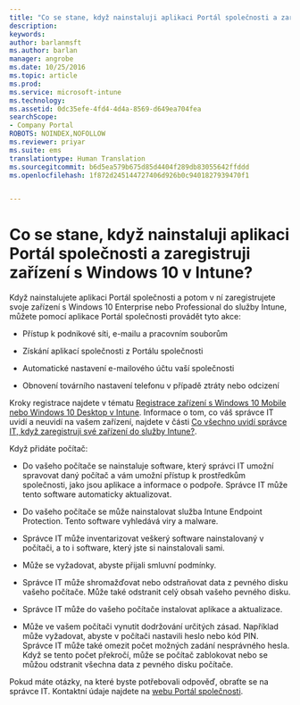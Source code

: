 ```yaml
---
title: "Co se stane, když nainstaluji aplikaci Portál společnosti a zaregistruji zařízení s Windows 10 v Intune? | Dokumentace Microsoftu"
description: 
keywords: 
author: barlanmsft
ms.author: barlan
manager: angrobe
ms.date: 10/25/2016
ms.topic: article
ms.prod: 
ms.service: microsoft-intune
ms.technology: 
ms.assetid: 0dc35efe-4fd4-4d4a-8569-d649ea704fea
searchScope:
- Company Portal
ROBOTS: NOINDEX,NOFOLLOW
ms.reviewer: priyar
ms.suite: ems
translationtype: Human Translation
ms.sourcegitcommit: b6d5ea579b675d85d4404f289db83055642ffddd
ms.openlocfilehash: 1f872d245144727406d926b0c9401827939470f1


---
```



# <a name="what-happens-if-you-install-the-company-portal-app-and-enroll-your-windows-10-device-in-intune"></a>Co se stane, když nainstaluji aplikaci Portál společnosti a zaregistruji zařízení s Windows 10 v Intune?

Když nainstalujete aplikaci Portál společnosti a potom v ní zaregistrujete svoje zařízení s Windows 10 Enterprise nebo Professional do služby Intune, můžete pomocí aplikace Portál společnosti provádět tyto akce:

-   Přístup k podnikové síti, e-mailu a pracovním souborům

-   Získání aplikací společnosti z Portálu společnosti

-   Automatické nastavení e-mailového účtu vaší společnosti

-   Obnovení továrního nastavení telefonu v případě ztráty nebo odcizení

Kroky registrace najdete v tématu [Registrace zařízení s Windows 10 Mobile nebo Windows 10 Desktop v Intune](enroll-your-w10-phone-or-w10-pc-windows.md). Informace o tom, co váš správce IT uvidí a neuvidí na vašem zařízení, najdete v části [Co všechno uvidí správce IT, když zaregistruji své zařízení do služby Intune?](what-can-your-it-administrator-see-when-you-enroll-your-device-in-intune-windows.md).

Když přidáte počítač:

-   Do vašeho počítače se nainstaluje software, který správci IT umožní spravovat daný počítač a vám umožní přístup k prostředkům společnosti, jako jsou aplikace a informace o podpoře. Správce IT může tento software automaticky aktualizovat.

-   Do vašeho počítače se může nainstalovat služba Intune Endpoint Protection. Tento software vyhledává viry a malware.

-   Správce IT může inventarizovat veškerý software nainstalovaný v počítači, a to i software, který jste si nainstalovali sami.

-   Může se vyžadovat, abyste přijali smluvní podmínky.

-   Správce IT může shromažďovat nebo odstraňovat data z pevného disku vašeho počítače. Může také odstranit celý obsah vašeho pevného disku.

-   Správce IT může do vašeho počítače instalovat aplikace a aktualizace.

-   Může ve vašem počítači vynutit dodržování určitých zásad. Například může vyžadovat, abyste v počítači nastavili heslo nebo kód PIN. Správce IT může také omezit počet možných zadání nesprávného hesla. Když se tento počet překročí, může se počítač zablokovat nebo se můžou odstranit všechna data z pevného disku počítače.

Pokud máte otázky, na které byste potřebovali odpověď, obraťte se na správce IT. Kontaktní údaje najdete na [webu Portál společnosti](http://portal.manage.microsoft.com).



<!--HONumber=Dec16_HO2-->



